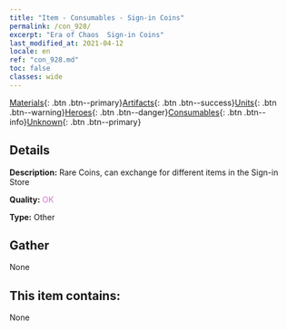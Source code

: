 ```yaml
---
title: "Item - Consumables - Sign-in Coins"
permalink: /con_928/
excerpt: "Era of Chaos  Sign-in Coins"
last_modified_at: 2021-04-12
locale: en
ref: "con_928.md"
toc: false
classes: wide
---
```

 [Materials](/Items/){: .btn .btn--primary}[Artifacts](/Items/Artifacts/){: .btn .btn--success}[Units](/Items/Units/){: .btn .btn--warning}[Heroes](/Items/Heroes/){: .btn .btn--danger}[Consumables](/Items/Consumables/){: .btn .btn--info}[Unknown](/Items/Unknown/){: .btn .btn--primary}

## Details
 **Description:** Rare Coins, can exchange for different items in the Sign-in Store

 **Quality:** <span style="color: #DA70D6">OK</span>

 **Type:** Other

## Gather

  None

## This item contains:

  None

